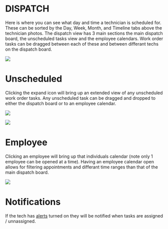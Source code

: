 # DISPATCH

Here is where you can see what day and time a technician is scheduled for. These can be sorted by the Day, Week, Month, and Timeline tabs above the technician photos. The dispatch view has 3 main sections the main dispatch board, the unscheduled tasks view and the employee calendars. Work order tasks can be dragged between each of these and between differant techs on the dispatch board.


![](https://wiselibrary.blob.core.windows.net/docs/Windows/Dispatch.png)



# Unscheduled

Clicking the expand icon will bring up an extended view of any unscheduled work order tasks. Any unscheduled task can be dragged and dropped to either the dispatch board or to an employee calendar.


![](https://wiselibrary.blob.core.windows.net/docs/Windows/UnscheduledButton.png)

![](https://wiselibrary.blob.core.windows.net/docs/Windows/UnscheduledCalendar.png)


# Employee

Clicking an employee will bring up that individuals calendar (note only 1 employee can be opened at a time). Having an employee calendar open allows for filtering appointments and differant time ranges than that of the main dispatch board. 


![](https://wiselibrary.blob.core.windows.net/docs/Windows/EmployeeCalendar.png)

# Notifications

If the tech has [alerts](https://docs.wisesoftwareinc.com/enterprise/Alerts) turned on they will be notified when tasks are assigned / unnassigned.

